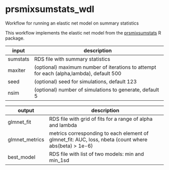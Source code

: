 # prsmixsumstats_wdl
Workflow for running an elastic net model on summary statistics

This workflow implements the elastic net model from the [prsmixsumstats](https://github.com/UW-GAC/prsmixsumstats) R package. 


input | description
--- | ---
sumstats | RDS file with summary statistics
maxiter | (optional) maximum number of iterations to attempt for each (alpha,lambda), default 500
seed | (optional) seed for simulations, default 123
nsim | (optional) number of simulations to generate, default 5


output | description
--- | ---
glmnet_fit | RDS file with grid of fits for a range of alpha and lambda
glmnet_metrics | metrics corresponding to each element of glmnet_fit: AUC, loss, nbeta (count where abs(beta) > 1e-6)
best_model | RDS file with list of two models: min and min_1sd
